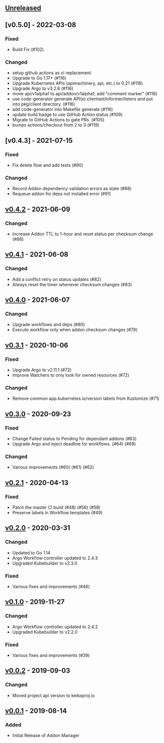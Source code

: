 <a name="unreleased"></a>
## [Unreleased]

<a name="v0.5.0"></a>
## [v0.5.0] - 2022-03-08
### Fixed
- Build Fix (#102)
### Changed
- setup github actions as ci replacement.
- Upgrade to Go 1.17+ (#116)
- Upgrade Kubernetes APIs (apimachinery, api, etc.) to 0.21 (#116)
- Upgrade Argo to v3.2.6 (#116)
- move api/v1alpha1 to api/addon/v1alpha1; add "comment marker" (#116)
- use code-generator generate API(s) clientset/informer/listers and put into pkg/client directory. (#116)
- add code-generator into Makefile generate (#116)
- update build badge to use GitHub Action status (#109)
- Migrate to GitHub Actions to gate PRs. (#105)
- bumps actions/checkout from 2 to 3 (#119)

<a name="v0.4.3"></a>
## [v0.4.3] - 2021-07-15
### Fixed
- Fix delete flow and add tests (#90)
### Changed
- Record Addon dependency validation errors as state (#88)
- Requeue addon for deps not installed error (#91)

<a name="v0.4.2"></a>
## [v0.4.2] - 2021-06-09
### Changed
- Increase Addon TTL to 1-hour and reset status per checksum change (#86)

<a name="v0.4.1"></a>
## [v0.4.1] - 2021-06-08
### Changed
- Add a conflict retry on status updates (#82)
- Always reset the timer whenever checksum changes (#83)

<a name="v0.4.0"></a>
## [v0.4.0] - 2021-06-07
### Changed
- Upgrade workflows and deps (#80)
- Execute workflow only when addon checksum changes (#79)

<a name="v0.3.1"></a>
## [v0.3.1] - 2020-10-06
### Fixed
- Upgrade Argo to v2.11.1 (#72)
- Improve Watchers to only look for owned resources (#72)
### Changed
- Remove common app.kubernetes.io/version labels from Kustomize (#71)

<a name="v0.3.0"></a>
## [v0.3.0] - 2020-09-23
### Fixed
- Change Failed status to Pending for dependant addons (#63)
- Upgrade Argo and inject deadline for workflows. (#64) (#69)
### Changed
- Various improvements (#60) (#61) (#62)

<a name="v0.2.1"></a>
## [v0.2.1] - 2020-04-13
### Fixed
- Patch the master CI build (#48) (#56) (#58)
- Preserve labels in Workflow templates (#49)

<a name="v0.2.0"></a>
## [v0.2.0] - 2020-03-31
### Changed
- Updated to Go 1.14 
- Argo Workflow controller updated to 2.4.3
- Upgraded Kubebuilder to v2.3.0 
### Fixed
- Various fixes and improvements (#46)

<a name="v0.1.0"></a>
## [v0.1.0] - 2019-11-27
### Changed
- Argo Workflow controller updated to 2.4.2 
- Upgraded Kubebuilder to v2.2.0 
### Fixed
- Various fixes and improvements (#39)

<a name="v0.0.2"></a>
## [v0.0.2] - 2019-09-03
### Changed
- Moved project api version to keikoproj.io

<a name="v0.0.1"></a>
## [v0.0.1] - 2019-08-14
### Added
- Initial Release of Addon Manager

[Unreleased]: https://github.com/keikoproj/addon-manager/compare/v0.4.2...HEAD
[v0.4.2]: https://github.com/keikoproj/addon-manager/compare/v0.4.1...v0.4.2
[v0.4.1]: https://github.com/keikoproj/addon-manager/compare/v0.4.0...v0.4.1
[v0.4.0]: https://github.com/keikoproj/addon-manager/compare/v0.3.1...v0.4.0
[v0.3.1]: https://github.com/keikoproj/addon-manager/compare/v0.3.0...v0.3.1
[v0.3.0]: https://github.com/keikoproj/addon-manager/compare/v0.3.0...v0.2.1
[v0.2.1]: https://github.com/keikoproj/addon-manager/compare/v0.2.0...v0.2.1
[v0.2.0]: https://github.com/keikoproj/addon-manager/compare/v0.1.0...v0.2.0
[v0.1.0]: https://github.com/keikoproj/addon-manager/compare/v0.1.0...v0.0.2
[v0.0.2]: https://github.com/keikoproj/addon-manager/compare/v0.0.1...v0.0.2
[v0.0.1]: https://github.com/keikoproj/addon-manager/releases/tag/v0.0.1
